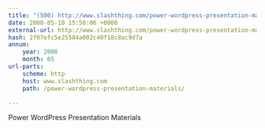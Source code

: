 ```yaml
---
title: "(500) http://www.slashthing.com/power-wordpress-presentation-materials/"
date: 2008-05-10 15:50:06 +0000
external-url: http://www.slashthing.com/power-wordpress-presentation-materials/
hash: 2f07efc5e25584a002c40f18c8ac9d7a
annum:
    year: 2008
    month: 05
url-parts:
    scheme: http
    host: www.slashthing.com
    path: /power-wordpress-presentation-materials/

---
```


Power WordPress Presentation Materials 
